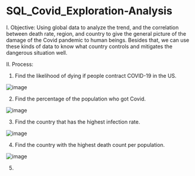 # SQL_Covid_Exploration-Analysis

I. Objective:
Using global data to analyze the trend, and the correlation between death rate, region, and country to give the general picture of the damage of the Covid pandemic to human beings. Besides that, we can use these kinds of data to know what country controls and mitigates the dangerous situation well.

II. Process:

1. Find the likelihood of dying if people contract COVID-19 in the US.

  ![image](https://github.com/GiaBaoTranAnalyst/SQL-Covid-Analysis-Exploration/assets/132706047/cf8de096-e234-4d7c-9e87-5ff698367d30)

2. Find the percentage of the population who got Covid.
 
  ![image](https://github.com/GiaBaoTranAnalyst/SQL-Covid-Analysis-Exploration/assets/132706047/aafb8b23-e815-4f75-97ef-ea21f8c34032)

3. Find the country that has the highest infection rate.

  ![image](https://github.com/GiaBaoTranAnalyst/SQL-Covid-Analysis-Exploration/assets/132706047/01479d3c-9009-407c-9fba-7cd05391dafd)

4. Find the country with the highest death count per population.

  ![image](https://github.com/GiaBaoTranAnalyst/SQL-Covid-Analysis-Exploration/assets/132706047/26f07b96-e03d-4232-82d2-c01794141957)

5. 
